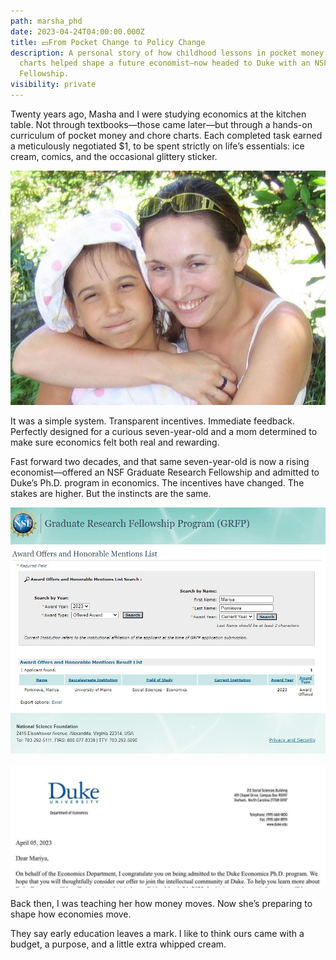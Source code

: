 ```yaml
---
path: marsha_phd
date: 2023-04-24T04:00:00.000Z
title: 💵From Pocket Change to Policy Change
description: A personal story of how childhood lessons in pocket money and chore
  charts helped shape a future economist—now headed to Duke with an NSF
  Fellowship.
visibility: private
---
```



Twenty years ago, Masha and I were studying economics at the kitchen table. Not through textbooks—those came later—but through a hands-on curriculum of pocket money and chore charts. Each completed task earned a meticulously negotiated $1, to be spent strictly on life’s essentials: ice cream, comics, and the occasional glittery sticker.

![](../assets/491813663_9757753427613999_4345288051515494270_n.jpg)

It was a simple system. Transparent incentives. Immediate feedback. Perfectly designed for a curious seven-year-old and a mom determined to make sure economics felt both real and rewarding.

Fast forward two decades, and that same seven-year-old is now a rising economist—offered an NSF Graduate Research Fellowship and admitted to Duke’s Ph.D. program in economics. The incentives have changed. The stakes are higher. But the instincts are the same.

![](../assets/491952327_9757753330947342_7562770569748203042_n.jpg)

![](../assets/490528257_9757753424280666_3359880709533328377_n.jpg)

Back then, I was teaching her how money moves. Now she’s preparing to shape how economies move.

They say early education leaves a mark. I like to think ours came with a budget, a purpose, and a little extra whipped cream.